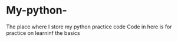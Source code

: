 # My-python-
The place where I store my python practice code
Code in here is for practice on learninf the basics

